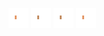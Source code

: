 ![human med left leg-4](share/lair/human_med_left_leg/human_med_left_leg-4.png)
![human med left leg-2](share/lair/human_med_left_leg/human_med_left_leg-2.png)
![human med left leg-1](share/lair/human_med_left_leg/human_med_left_leg-1.png)
![human med left leg-3](share/lair/human_med_left_leg/human_med_left_leg-3.png)
